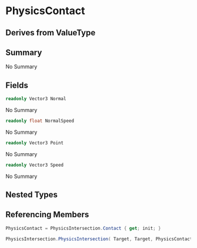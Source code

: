 # PhysicsContact

## Derives from ValueType

## Summary

No Summary
## Fields

```c#
readonly Vector3 Normal
```
No Summary
```c#
readonly float NormalSpeed
```
No Summary
```c#
readonly Vector3 Point
```
No Summary
```c#
readonly Vector3 Speed
```
No Summary
## Nested Types

## Referencing Members

```c#
PhysicsContact = PhysicsIntersection.Contact { get; init; } 
```
```c#
PhysicsIntersection.PhysicsIntersection( Target, Target, PhysicsContact ) 
```
